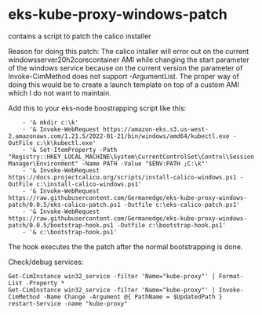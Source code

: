 # eks-kube-proxy-windows-patch
contains a script to patch the calico installer

Reason for doing this patch:
The calico intaller will error out on the current windowsserver20h2corecontainer AMI while changing the start parameter of the windows service because on the current version the parameter of Invoke-CimMethod does not support -ArgumentList.
The proper way of doing this would be to create a launch template on top of a custom AMI which I do not want to maintain.

 Add this to your eks-node boostrapping script like this:
```  preBootstrapCommands:
    - '& mkdir c:\k'
    - '& Invoke-WebRequest https://amazon-eks.s3.us-west-2.amazonaws.com/1.21.5/2022-01-21/bin/windows/amd64/kubectl.exe -OutFile c:\k\kubectl.exe'
    - '& Set-ItemProperty -Path "Registry::HKEY_LOCAL_MACHINE\System\CurrentControlSet\Control\Session Manager\Environment" -Name PATH -Value "$ENV:PATH ;C:\k"'
    - '& Invoke-WebRequest https://docs.projectcalico.org/scripts/install-calico-windows.ps1 -OutFile c:\install-calico-windows.ps1'
    - '& Invoke-WebRequest https://raw.githubusercontent.com/Germanedge/eks-kube-proxy-windows-patch/0.0.5/eks-calico-patch.ps1 -Outfile c:\eks-calico-patch.ps1'
    - '& Invoke-WebRequest https://raw.githubusercontent.com/Germanedge/eks-kube-proxy-windows-patch/0.0.5/bootstrap-hook.ps1 -Outfile c:\bootstrap-hook.ps1'
    - '& c:\bootstrap-hook.ps1'
 ```
The hook executes the the patch after the normal bootstrapping is done.


Check/debug services:
```
Get-CimInstance win32_service -filter 'Name="kube-proxy"' | Format-List -Property *
Get-CimInstance win32_service -filter 'Name="kube-proxy"' | Invoke-CimMethod -Name Change -Argument @{ PathName = $UpdatedPath }
restart-Service -name "kube-proxy"
```
